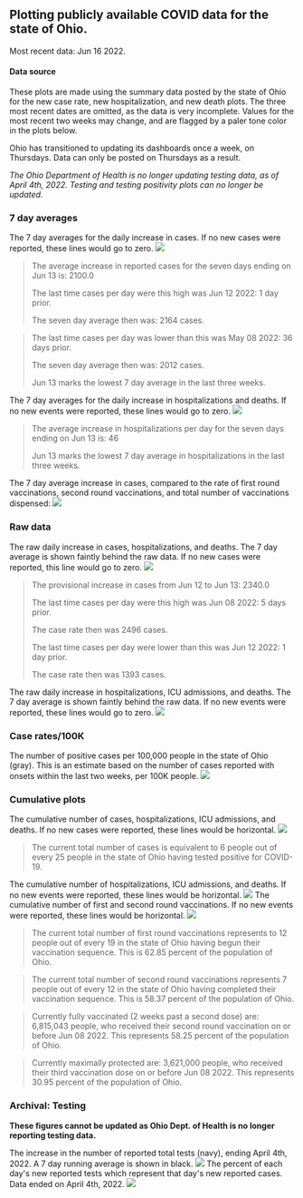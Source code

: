 ## Plotting publicly available COVID data for the state of Ohio. 

Most recent data: Jun 16 2022. 

#### Data source
These plots are made using the summary data posted by the state of Ohio for the new case rate,
    new hospitalization, and new death plots. The three most recent dates are omitted, as the data is very incomplete. Values for the most recent two weeks may change, and are flagged by a paler tone color in the plots below. 

Ohio has transitioned to updating its dashboards once a week, on Thursdays. Data can only be posted on Thursdays as a result. 

*The Ohio Department of Health is no longer updating testing data, as of April 4th, 2022. Testing and testing positivity plots can no longer be updated.* 

### 7 day averages
The 7 day averages for the daily increase in cases. If no new cases were reported, these lines would go to zero.
![](7dayaverage_cases.png)

>The average increase in reported cases for the seven days ending on Jun 13 is: 2100.0
>
>The last time cases per day were this high was Jun 12 2022: 1 day prior.
>
>The seven day average then was: 2164 cases.

>
>The last time cases per day was lower than this was May 08 2022: 36 days prior.
>
>The seven day average then was: 2012 cases.
>
>Jun 13 marks the lowest 7 day average in the last three weeks.

The 7 day averages for the daily increase in hospitalizations and deaths. If no new events were reported, these lines would go to zero.
![](7dayaverage_hospital.png)

>The average increase in hospitalizations per day for the seven days ending on Jun 13 is: 46
>
>Jun 13 marks the lowest 7 day average in hospitalizations in the last three weeks.

The 7 day average increase in cases, compared to the rate of first round vaccinations, second round vaccinations, and total number of vaccinations dispensed:
![](DailyVaccinationsCases.png)

### Raw data
The raw daily increase in cases, hospitalizations, and deaths. The 7 day average is shown faintly behind the raw data. If no new cases were reported, this line would go to zero.
![](DailyCases.png)

>The provisional increase in cases from Jun 12 to Jun 13: 2340.0 
>
>The last time cases per day were this high was Jun 08 2022: 5 days prior. 
>
>The case rate then was 2496 cases.
>
>The last time cases per day were lower than this was Jun 12 2022: 1 day prior. 
>
>The case rate then was 1393 cases.

The raw daily increase in hospitalizations, ICU admissions, and deaths. The 7 day average is shown faintly behind the raw data. If no new events were reported, these lines would go to zero.
![](DailyHospitalizations.png)

### Case rates/100K 

The number of positive cases per 100,000 people in the state of Ohio (gray). This is an estimate based on the number of cases reported with onsets within the last two weeks, per 100K people.
![](7dayaverage_rate.png)
### Cumulative plots
The cumulative number of cases, hospitalizations, ICU admissions, and deaths. If no new cases were reported, these lines would be horizontal.
![](Cases.png)

>The current total number of cases is equivalent to 6 people out of every 25 people in the state of Ohio having tested positive for COVID-19.

The cumulative number of hospitalizations, ICU admissions, and deaths. If no new events were reported, these lines would be horizontal.
![](Hospitalizations.png)
The cumulative number of first and second round vaccinations. If no new events were reported, these lines would be horizontal.
![](Vaccinations.png)

>The current total number of first round vaccinations represents to 12 people out of every 19 in the state of Ohio having begun their vaccination sequence.
>This is 62.85 percent of the population of Ohio.

>The current total number of second round vaccinations represents 7 people out of every 12 in the state of Ohio having completed their vaccination sequence.
>This is 58.37 percent of the population of Ohio.

>Currently fully vaccinated (2 weeks past a second dose) are: 6,815,043 people, who received their second round vaccination on or before Jun 08 2022.
>This represents 58.25 percent of the population of Ohio.

>Currently maximally protected are: 3,621,000 people, who received their third vaccination dose on or before Jun 08 2022.
>This represents 30.95 percent of the population of Ohio.

### Archival: Testing
**These figures cannot be updated as Ohio Dept. of Health is no longer reporting testing data.**

The increase in the number of reported total tests (navy), ending April 4th, 2022. A 7 day running average is shown in black.
![](DailyTests.png)
The percent of each day's new reported tests which represent that day's new reported cases. Data ended on April 4th, 2022.
![](percentpositive_tests.png)


